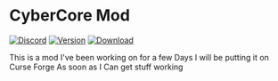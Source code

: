 # CyberCore Mod 
[![Discord](https://img.shields.io/discord/661119944892612615.svg?label=&logo=discord&logoColor=ffffff&color=7389D8&labelColor=6A7EC2)](https://discord.gg/vWmZvqkGw7)
[![Version](http://cf.way2muchnoise.eu/versions/356097.svg)]() [![Download](http://cf.way2muchnoise.eu/356097.svg)](https://www.curseforge.com/minecraft/mc-mods/cybercore-mod)


This is a mod I've been working on for a few Days I will be putting it on Curse Forge As soon as I Can get stuff working
